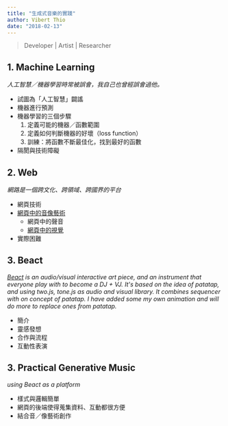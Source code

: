 ```yaml
---
title: "生成式音樂的實踐"
author: Vibert Thio
date: "2018-02-13"
---
```



<!-- > #####Developer | Artist | Researcher -->
> Developer | Artist | Researcher


## 1. Machine Learning
*人工智慧／機器學習時常被誤會，我自己也曾經誤會過他。*

* 試圖為「人工智慧」闢謠
* 機器進行預測
* 機器學習的三個步驟
  1. 定義可能的機器／函數範圍
  2. 定義如何判斷機器的好壞（loss function）
  3. 訓練：將函數不斷最佳化，找到最好的函數
* 隔閡與技術障礙

## 2. Web
*網路是一個跨文化、跨領域、跨國界的平台*

* 網頁技術
* [網頁中的音像藝術](https://ithelp.ithome.com.tw/users/20107828/ironman/1552)
  * 網頁中的聲音
  * [網頁中的視覺](https://vibertthio.com/karesansui/)
* 實際困難

## 3. Beact
*[Beact](/projects/beact) is  an audio/visual interactive art piece, and an instrument that everyone play with to become a DJ + VJ. It's based on the idea of patatap, and using two.js, tone.js as audio and visual library. It combines sequencer with on concept of patatap. I have added some my own animation and will do more to replace ones from patatap.*

* 簡介
* 靈感發想
* 合作與流程
* 互動性表演

## 3. Practical Generative Music
*using Beact as a platform*

* 樣式與邏輯簡單
* 網頁的後端使得蒐集資料、互動都很方便
* 結合音／像藝術創作

